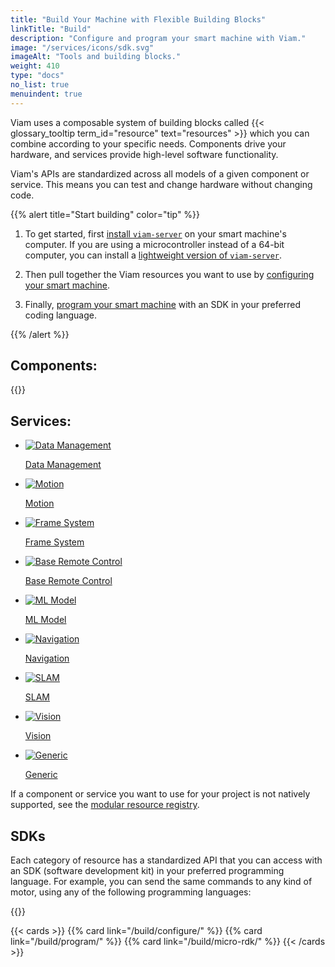 ```yaml
---
title: "Build Your Machine with Flexible Building Blocks"
linkTitle: "Build"
description: "Configure and program your smart machine with Viam."
image: "/services/icons/sdk.svg"
imageAlt: "Tools and building blocks."
weight: 410
type: "docs"
no_list: true
menuindent: true
---
```


Viam uses a composable system of building blocks called {{< glossary_tooltip term_id="resource" text="resources" >}} which you can combine according to your specific needs.
Components drive your hardware, and services provide high-level software functionality.

Viam's APIs are standardized across all models of a given component or service.
This means you can test and change hardware without changing code.

{{% alert title="Start building" color="tip" %}}

1. To get started, first [install `viam-server`](/get-started/installation/) on your smart machine's computer.
   If you are using a microcontroller instead of a 64-bit computer, you can install a [lightweight version of `viam-server`](/build/micro-rdk/).

2. Then pull together the Viam resources you want to use by [configuring your smart machine](/build/configure/).

3. Finally, [program your smart machine](/build/program/) with an SDK in your preferred coding language.

{{% /alert %}}

<div class="cards max-page">
  <div class="row">
    <div class="col sectionlist">
        <div>
        <h2>Components:</h2>
        {{<sectionlist section="/components/">}}
        </div>
    </div>
    <div class="col sectionlist">
<div><h2>Services:</h2><ul class="sectionlist"><li><a href="/data/" title="Data Management Service"><div><picture><img src="../services/icons/data-capture.svg" alt="Data Management" loading="lazy"></picture><p>Data Management</p></div></a></li></ul><ul class="sectionlist"><li><a href="/mobility/motion/" title="Motion Service"><div><picture><img src="../services/icons/motion.svg" alt="Motion" loading="lazy"></picture><p>Motion</p></div></a></li></ul><ul class="sectionlist"><li><a href="/mobility/frame-system/" title="The Robot Frame System"><div><picture><img src="../services/icons/frame-system.svg" alt="Frame System" loading="lazy"></picture><p>Frame System</p></div></a></li></ul><ul class="sectionlist"><li><a href="/mobility/base-rc/" title="Base Remote Control Service"><div><picture><img src="../services/icons/base-rc.svg" alt="Base Remote Control" loading="lazy"></picture><p>Base Remote Control</p></div></a></li></ul><ul class="sectionlist"><li><a href="/ml/" title="ML Model Service"><div><picture><img src="../services/icons/ml.svg" alt="ML Model" loading="lazy"></picture><p>ML Model</p></div></a></li></ul><ul class="sectionlist"><li><a href="/mobility/navigation/" title="The Navigation Service"><div><picture><img src="../services/icons/navigation.svg" alt="Navigation" loading="lazy"></picture><p>Navigation</p></div></a></li></ul><ul class="sectionlist"><li><a href="/mobility/slam/" title="SLAM Service"><div><picture><img src="../services/icons/slam.svg" alt="SLAM" loading="lazy"></picture><p>SLAM</p></div></a></li></ul><ul class="sectionlist"><li><a href="/ml/vision/" title="Vision Service"><div><picture><img src="../services/icons/vision.svg" alt="Vision" loading="lazy"></picture><p>Vision</p></div></a></li></ul><ul class="sectionlist"><li><a href="/registry/advanced/generic/" title="Generic Service"><div><picture><img src="../icons/components/generic.svg" alt="Generic" loading="lazy"></picture><p>Generic</p></div></a></li></ul></div>
    </div>
  </div>
</div>

If a component or service you want to use for your project is not natively supported, see the [modular resource registry](/registry/).

## SDKs

Each category of resource has a standardized API that you can access with an SDK (software development kit) in your preferred programming language.
For example, you can send the same commands to any kind of motor, using any of the following programming languages:

{{<sectionlist section="/sdks">}}

{{< cards >}}
{{% card link="/build/configure/" %}}
{{% card link="/build/program/" %}}
{{% card link="/build/micro-rdk/" %}}
{{< /cards >}}

